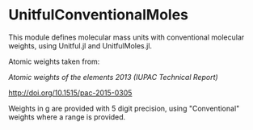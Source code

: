 # UnitfulConventionalMoles

This module defines molecular mass units with conventional molecular weights,
using Unitful.jl and UnitfulMoles.jl.

Atomic weights taken from:

*Atomic weights of the elements 2013 (IUPAC Technical  Report)*

http://doi.org/10.1515/pac-2015-0305

Weights in g are provided with 5 digit precision, using "Conventional" weights
where a range is provided.
